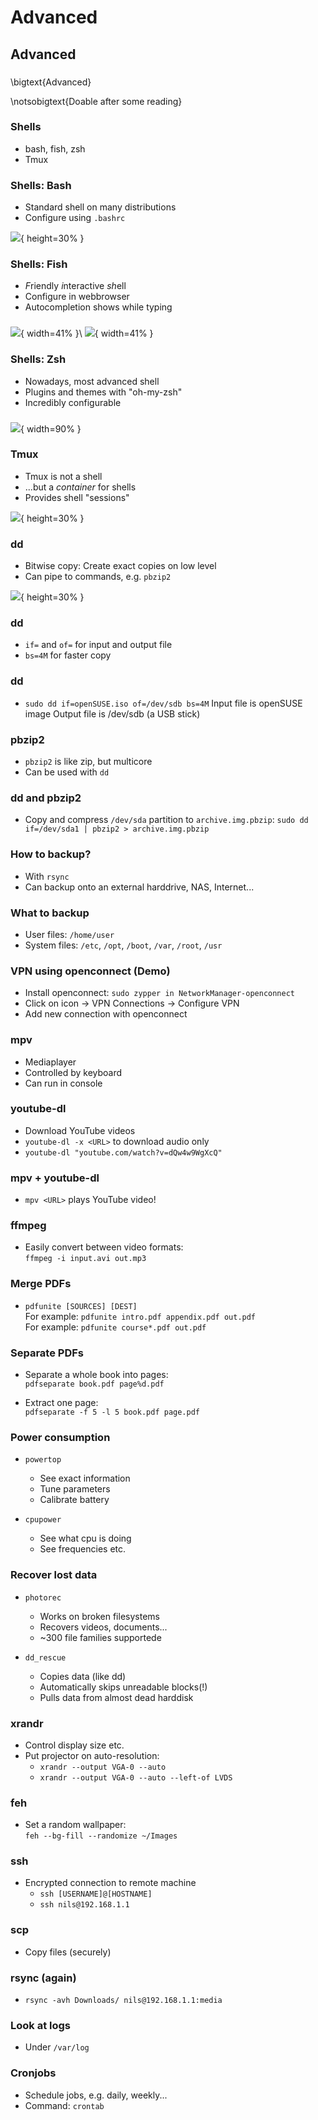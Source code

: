 # Advanced

## Advanced

###
\bigtext{Advanced}

\notsobigtext{Doable after some reading}

### Shells
* bash, fish, zsh
* Tmux

### Shells: Bash
* Standard shell on many distributions
* Configure using `.bashrc`

![](resources/images/bash.png){ height=30% }

### Shells: Fish
* *F*riendly *i*nteractive *sh*ell
* Configure in webbrowser
* Autocompletion shows while typing

###

![](resources/images/fish1.png){ width=41% }\ ![](resources/images/fish2.png){ width=41% }

### Shells: Zsh
* Nowadays, most advanced shell
* Plugins and themes with "oh-my-zsh"
* Incredibly configurable

###

![](resources/images/zsh.png){ width=90% }

### Tmux
* Tmux is not a shell
* ...but a *container* for shells
* Provides shell "sessions"

![](resources/images/tmux.png){ height=30% }

### dd
* Bitwise copy: Create exact copies on low level
* Can pipe to commands, e.g. `pbzip2`

![](resources/images/dd.png){ height=30% }

### dd
* `if=` and `of=` for input and output file
* `bs=4M` for faster copy

### dd
* `sudo dd if=openSUSE.iso of=/dev/sdb bs=4M`
  Input file is openSUSE image
  Output file is /dev/sdb (a USB stick)

### pbzip2
* `pbzip2` is like zip, but multicore
* Can be used with `dd`

### dd and pbzip2
* Copy and compress `/dev/sda` partition to `archive.img.pbzip`:
  `sudo dd if=/dev/sda1 | pbzip2 > archive.img.pbzip`

### How to backup?
* With `rsync`
* Can backup onto an external harddrive, NAS, Internet...

### What to backup
* User files: `/home/user`
* System files: `/etc`, `/opt`, `/boot`, `/var`, `/root`, `/usr`

### VPN using openconnect (Demo)
* Install openconnect: `sudo zypper in NetworkManager-openconnect`
* Click on icon -> VPN Connections -> Configure VPN
* Add new connection with openconnect

### mpv
* Mediaplayer
* Controlled by keyboard
* Can run in console

### youtube-dl
* Download YouTube videos
* `youtube-dl -x <URL>` to download audio only
* `youtube-dl "youtube.com/watch?v=dQw4w9WgXcQ"`

### mpv + youtube-dl
* `mpv <URL>` plays YouTube video!

### ffmpeg
* Easily convert between video formats:  
    `ffmpeg -i input.avi out.mp3`

<!-- demo with that's got to be the best pirate -->

### Merge PDFs

* `pdfunite [SOURCES] [DEST]`  
    For example: `pdfunite intro.pdf appendix.pdf out.pdf`  
    For example: `pdfunite course*.pdf out.pdf`

### Separate PDFs
* Separate a whole book into pages:  
    `pdfseparate book.pdf page%d.pdf`

* Extract one page:  
    `pdfseparate -f 5 -l 5 book.pdf page.pdf`

### Power consumption
* `powertop`
	* See exact information
	* Tune parameters
	* Calibrate battery

* `cpupower`
	* See what cpu is doing
	* See frequencies etc.


### Recover lost data
* `photorec`
	* Works on broken filesystems
	* Recovers videos, documents...
	* ~300 file families supportede

* `dd_rescue`
	* Copies data (like dd)
	* Automatically skips unreadable blocks(!)
	* Pulls data from almost dead harddisk

### xrandr
* Control display size etc.
* Put projector on auto-resolution:
	* `xrandr --output VGA-0 --auto`
	* `xrandr --output VGA-0 --auto --left-of LVDS`

### feh
<!-- TODO: Remove?-->
* Set a random wallpaper:  
    `feh --bg-fill --randomize ~/Images`

### ssh
* Encrypted connection to remote machine
	* `ssh [USERNAME]@[HOSTNAME]`
	* `ssh nils@192.168.1.1`

### scp
* Copy files (securely)

### rsync (again)
* `rsync -avh Downloads/ nils@192.168.1.1:media`

### Look at logs
* Under `/var/log`

### Cronjobs
* Schedule jobs, e.g. daily, weekly...
* Command: `crontab`
